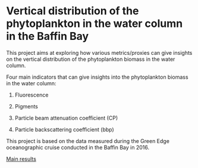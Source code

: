 # Vertical distribution of the phytoplankton in the water column in the Baffin Bay

<!-- badges: start -->

<!-- badges: end -->

This project aims at exploring how various metrics/proxies can give insights on the vertical distribution of the phytoplankton biomass in the water column.

Four main indicators that can give insights into the phytoplankton biomass in the water column:

1.  Fluorescence

2.  Pigments

3.  Particle beam attenuation coefficient (CP)

4.  Particle backscattering coefficient (bbp)

This project is based on the data measured during the Green Edge oceanographic cruise conducted in the Baffin Bay in 2016.

[Main results](rmd/main_results.html)
